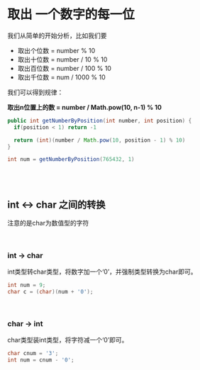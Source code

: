 # 取出 一个数字的每一位
我们从简单的开始分析，比如我们要
- 取出个位数 = number % 10
- 取出十位数 = number / 10 % 10
- 取出百位数 = number / 100 % 10
- 取出千位数 = num / 1000 % 10

我们可以得到规律：

**取出n位置上的数 = number / Math.pow(10, n-1) % 10**

```java
public int getNumberByPosition(int number, int position) {
  if(position < 1) return -1

  return (int)(number / Math.pow(10, position - 1) % 10)
}

int num = getNumberByPosition(765432, 1)
```

<br><br>

## int <-> char 之间的转换
注意的是char为数值型的字符

<br>

### int -> char
int类型转char类型，将数字加一个‘0’，并强制类型转换为char即可。
```java
int num = 9;
char c = (char)(num + '0');
```

<br>

### char -> int
char类型装int类型，将字符减一个‘0’即可。
```java
char cnum = '3';
int num = cnum - '0';
```

<br><br>